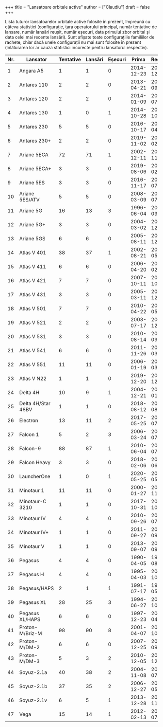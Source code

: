 +++
title = "Lansatoare orbitale active"
author = ["Claudiu"]
draft = false
+++

Lista tuturor lansatoarelor orbitale active folosite în prezent, împreună cu câteva statistici (configurație, țara operatorului principal, număr tentative de lansare, număr lansări reușit, număr eșecuri, data primului zbor orbital și data celei mai recente lansări). Sunt afișate toate configurațiile familiilor de rachete, chiar dacă unele configurații nu mai sunt folosite în prezent (înlăturarea lor ar cauza statistici incorecte pentru lansatorul respectiv).

| Nr. | Lansator           | Tentative | Lansări | Eșecuri | Prima      | Recentă    |
|-----|--------------------|-----------|---------|---------|------------|------------|
| 1   | Angara A5          | 1         | 1       | 0       | 2014-12-23 | 2014-12-23 |
| 2   | Antares 110        | 2         | 2       | 0       | 2013-04-21 | 2013-09-18 |
| 3   | Antares 120        | 2         | 2       | 0       | 2014-01-09 | 2014-07-13 |
| 4   | Antares 130        | 1         | 0       | 1       | 2014-10-28 | 2014-10-28 |
| 5   | Antares 230        | 5         | 5       | 0       | 2016-10-17 | 2019-04-17 |
| 6   | Antares 230+       | 2         | 2       | 0       | 2019-11-02 | 2020-02-15 |
| 7   | Ariane 5ECA        | 72        | 71      | 1       | 2002-12-11 | 2019-11-26 |
| 8   | Ariane 5ECA+       | 3         | 3       | 0       | 2019-08-06 | 2020-02-18 |
| 9   | Ariane 5ES         | 3         | 3       | 0       | 2016-11-17 | 2018-07-25 |
| 10  | Ariane 5ES/ATV     | 5         | 5       | 0       | 2008-03-09 | 2014-07-29 |
| 11  | Ariane 5G          | 16        | 13      | 3       | 1996-06-04 | 2003-09-27 |
| 12  | Ariane 5G+         | 3         | 3       | 0       | 2004-03-02 | 2004-12-18 |
| 13  | Ariane 5GS         | 6         | 6       | 0       | 2005-08-11 | 2009-12-18 |
| 14  | Atlas V 401        | 38        | 37      | 1       | 2002-08-21 | 2018-05-05 |
| 15  | Atlas V 411        | 6         | 6       | 0       | 2006-04-20 | 2020-02-10 |
| 16  | Atlas V 421        | 7         | 7       | 0       | 2007-10-11 | 2017-10-15 |
| 17  | Atlas V 431        | 3         | 3       | 0       | 2005-03-11 | 2016-12-18 |
| 18  | Atlas V 501        | 7         | 7       | 0       | 2010-04-22 | 2020-05-17 |
| 19  | Atlas V 521        | 2         | 2       | 0       | 2003-07-17 | 2004-12-17 |
| 20  | Atlas V 531        | 3         | 3       | 0       | 2010-08-14 | 2013-09-18 |
| 21  | Atlas V 541        | 6         | 6       | 0       | 2011-11-26 | 2018-03-01 |
| 22  | Atlas V 551        | 11        | 11      | 0       | 2006-01-19 | 2020-03-26 |
| 23  | Atlas V N22        | 1         | 1       | 0       | 2019-12-20 | 2019-12-20 |
| 24  | Delta 4H           | 10        | 9       | 1       | 2004-12-21 | 2019-01-19 |
| 25  | Delta 4H/Star 48BV | 1         | 1       | 0       | 2018-08-12 | 2018-08-12 |
| 26  | Electron           | 13        | 11      | 2       | 2017-05-25 | 2020-07-04 |
| 27  | Falcon 1           | 5         | 2       | 3       | 2006-03-24 | 2009-07-14 |
| 28  | Falcon-9           | 88        | 87      | 1       | 2010-06-04 | 2020-07-20 |
| 29  | Falcon Heavy       | 3         | 3       | 0       | 2018-02-06 | 2019-06-25 |
| 30  | LauncherOne        | 1         | 0       | 1       | 2020-05-25 | 2020-05-25 |
| 31  | Minotaur 1         | 11        | 11      | 0       | 2000-01-27 | 2013-11-20 |
| 32  | Minotaur-C 3210    | 1         | 1       | 0       | 2017-10-31 | 2017-10-31 |
| 33  | Minotaur IV        | 4         | 4       | 0       | 2010-09-26 | 2020-07-15 |
| 34  | Minotaur IV+       | 1         | 1       | 0       | 2011-09-27 | 2011-09-27 |
| 35  | Minotaur V         | 1         | 1       | 0       | 2013-09-07 | 2013-09-07 |
| 36  | Pegasus            | 4         | 4       | 0       | 1990-04-05 | 1994-08-03 |
| 37  | Pegasus H          | 4         | 4       | 0       | 1995-04-03 | 2000-10-09 |
| 38  | Pegasus/HAPS       | 2         | 1       | 1       | 1991-07-17 | 1994-05-19 |
| 39  | Pegasus XL         | 28        | 25      | 3       | 1994-06-27 | 2019-10-11 |
| 40  | Pegasus XL/HAPS    | 6         | 6       | 0       | 1997-12-23 | 2005-04-15 |
| 41  | Proton-M/Briz-M    | 98        | 90      | 8       | 2001-04-07 | 2019-10-09 |
| 42  | Proton-M/DM-2      | 6         | 6       | 0       | 2007-12-25 | 2010-09-02 |
| 43  | Proton-M/DM-3      | 5         | 3       | 2       | 2010-12-05 | 2019-12-24 |
| 44  | Soyuz-2.1a         | 40        | 38      | 2       | 2004-11-08 | 2020-07-23 |
| 45  | Soyuz-2.1b         | 37        | 35      | 2       | 2006-12-27 | 2020-05-22 |
| 46  | Soyuz-2.1v         | 6         | 5       | 1       | 2013-12-28 | 2019-11-25 |
| 47  | Vega               | 15        | 14      | 1       | 2012-02-13 | 2019-07-11 |